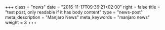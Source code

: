 +++
class = "news"
date = "2016-11-17T09:36:21+02:00"
right = false
title = "test post, only readable if it has body content"
type = "news-post"
meta_description = "Manjaro News"
meta_keywords = "manjaro news"
weight = 3
+++

